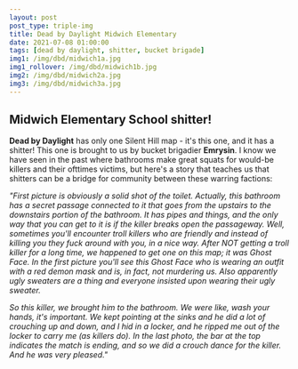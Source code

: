 ```yaml
---
layout: post
post_type: triple-img
title: Dead by Daylight Midwich Elementary
date: 2021-07-08 01:00:00
tags: [dead by daylight, shitter, bucket brigade]
img1: /img/dbd/midwich1a.jpg
img1_rollover: /img/dbd/midwich1b.jpg
img2: /img/dbd/midwich2a.jpg
img3: /img/dbd/midwich3a.jpg
---
```

## Midwich Elementary School shitter!

**Dead by Daylight** has only one Silent Hill map - it's this one, and it has a shitter! This one is brought to us by bucket brigadier **Emrysin**. I know we have seen in the past where bathrooms make great squats for would-be killers and their ofttimes victims, but here's a story that teaches us that shitters can be a bridge for community between these warring factions:
 
*"First picture is obviously a solid shot of the toilet. Actually, this bathroom has a secret passage connected to it that goes from the upstairs to the downstairs portion of the bathroom. It has pipes and things, and the only way that you can get to it is if the killer breaks open the passageway. Well, sometimes you'll encounter troll killers who are friendly and instead of killing you they fuck around with you, in a nice way. After NOT getting a troll killer for a long time, we happened to get one on this map; it was Ghost Face. In the first picture you'll see this Ghost Face who is wearing an outfit with a red demon mask and is, in fact, not murdering us. Also apparently ugly sweaters are a thing and everyone insisted upon wearing their ugly sweater.* 

*So this killer, we brought him to the bathroom. We were like, wash your hands, it's important. We kept pointing at the sinks and he did a lot of crouching up and down, and I hid in a locker, and he ripped me out of the locker to carry me (as killers do). In the last photo, the bar at the top indicates the match is ending, and so we did a crouch dance for the killer. And he was very pleased."*
